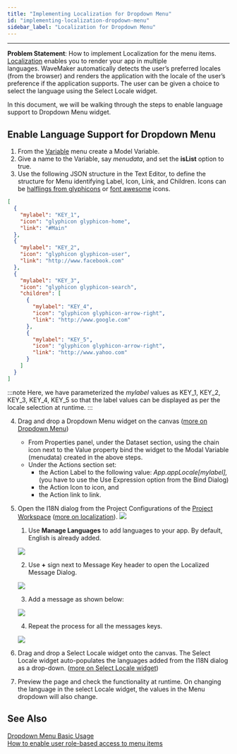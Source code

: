 ```yaml
---
title: "Implementing Localization for Dropdown Menu"
id: "implementing-localization-dropdown-menu"
sidebar_label: "Localization for Dropdown Menu"
---
```

---

**Problem Statement**: How to implement Localization for the menu items. [Localization](/learn/how-tos/localization-wavemaker-apps/) enables you to render your app in multiple languages. WaveMaker automatically detects the user’s preferred locales (from the browser) and renders the application with the locale of the user’s preference if the application supports. The user can be given a choice to select the language using the Select Locale widget.

In this document, we will be walking through the steps to enable language support to Dropdown Menu widget.

## Enable Language Support for Dropdown Menu

1. From the [Variable](/learn/assets/var_sel.png) menu create a Model Variable.
2. Give a name to the Variable, say _menudata_, and set the **isList** option to true.
3. Use the following JSON structure in the Text Editor, to define the structure for Menu identifying Label, Icon, Link, and Children. Icons can be [halflings from glyphicons](http://glyphicons.com/) or [font awesome](https://fortawesome.github.io/Font-Awesome/cheatsheet/) icons.

```json
[
  {
    "mylabel": "KEY_1",
    "icon": "glyphicon glyphicon-home",
    "link": "#Main"
  },
  {
    "mylabel": "KEY_2",
    "icon": "glyphicon glyphicon-user",
    "link": "http://www.facebook.com"
  },
  {
    "mylabel": "KEY_3",
    "icon": "glyphicon glyphicon-search",
    "children": [
      {
        "mylabel": "KEY_4",
        "icon": "glyphicon glyphicon-arrow-right",
        "link": "http://www.google.com"
      },
      {
        "mylabel": "KEY_5",
        "icon": "glyphicon glyphicon-arrow-right",
        "link": "http://www.yahoo.com"
      }
    ]
  }
]
```

:::note
Here, we have parameterized the _mylabel_ values as KEY_1, KEY_2, KEY_3, KEY_4, KEY_5 so that the label values can be displayed as per the locale selection at runtime.
:::

4. Drag and drop a Dropdown Menu widget on the canvas ([more on Dropdown Menu](/learn/app-development/widgets/navigation/dropdown-menu-use-cases/))
    - From Properties panel, under the Dataset section, using the chain icon next to the Value property bind the widget to the Modal Variable (menudata) created in the above steps.
    - Under the Actions section set:
        - the Action Label to the following value: _App.appLocale[mylabel],_ (you have to use the Use Expression option from the Bind Dialog)
        - the Action Icon to icon, and
        - the Action link to link.
5. Open the I18N dialog from the Project Configurations of the [Project Workspace](/learn/app-development/wavemaker-overview/product-walkthrough/#project-workspace) ([more on localization](/learn/app-development/widgets/form-widgets/select-locale-usage/)). [![](/learn/assets/loc_create.png)](/learn/assets/loc_create.png)
    1. Use **Manage Languages** to add languages to your app. By default, English is already added.

    [![](/learn/assets/loc_new_locale.png)](/learn/assets/loc_new_locale.png)

    2. Use **+** sign next to Message Key header to open the Localized Message Dialog. 

    [![](/learn/assets/loc_default_msgs.png)](/learn/assets/loc_default_msgs.png)

    3. Add a message as shown below: 

    [![](/learn/assets/menu_locale.png)](/learn/assets/menu_locale.png)

    4. Repeat the process for all the messages keys. 
    
    [![](/learn/assets/menu_locale_messages.png)](/learn/assets/menu_locale_messages.png)

6. Drag and drop a Select Locale widget onto the canvas. The Select Locale widget auto-populates the languages added from the I18N dialog as a drop-down. ([more on Select Locale widget](/learn/app-development/widgets/form-widgets/select-locale/))
7. Preview the page and check the functionality at runtime. On changing the language in the select Locale widget, the values in the Menu dropdown will also change.

## See Also

[Dropdown Menu Basic Usage](/learn/app-development/widgets/navigation/dropdown-menu-use-cases/)  
[How to enable user role-based access to menu items](/learn/how-tos/restricting-menu-item-display-based-user-role/)  
